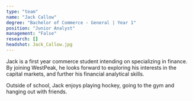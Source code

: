 ```yaml
---
type: "team"
name: "Jack Callow"
degree: "Bachelor of Commerce - General | Year 1"
position: "Junior Analyst"
management: "False"
research: []
headshot: Jack_Callow.jpg
---
```


Jack is a first year commerce student intending on specializing in finance. By joining WestPeak, he looks forward to exploring his interests in the capital markets, and further his financial analytical skills.

Outside of school, Jack enjoys playing hockey, going to the gym and hanging out with friends.
